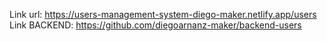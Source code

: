 Link url: https://users-management-system-diego-maker.netlify.app/users
Link BACKEND: https://github.com/diegoarnanz-maker/backend-users

